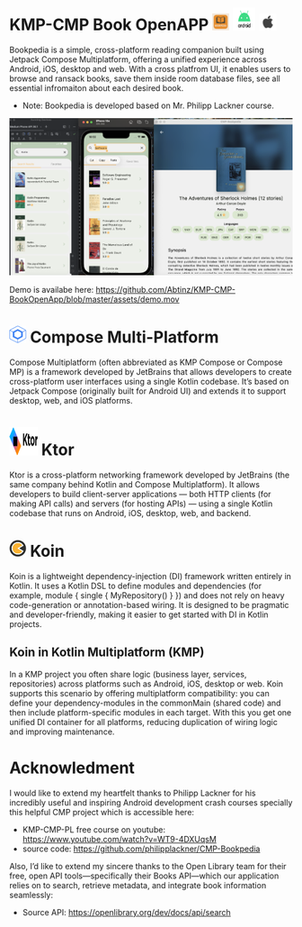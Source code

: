 # KMP-CMP Book OpenAPP <img src="https://github.com/Abtinz/KMP-CMP-BookOpenApp/blob/master/composeApp/src/androidMain/res/drawable/icon.png" alt="app-icon" width="30" height="30"/>  <img src="https://github.com/Abtinz/KMP-CMP-BookOpenApp/blob/master/assets/android.png" alt="android" width="40" height="40"/> <img src="https://github.com/Abtinz/KMP-CMP-BookOpenApp/blob/master/assets/ios.png" alt="ios" width="30" height="30"/> 

Bookpedia is a simple, cross-platform reading companion built using Jetpack Compose Multiplatform, offering a unified experience across Android, iOS, desktop and web. With a cross platfrom UI, it enables users to browse and ransack books, save them inside room database files, see all essential infromaiton about each desired book.

* Note: Bookpedia is developed based on Mr. Philipp Lackner course.

<img src="https://github.com/Abtinz/KMP-CMP-BookOpenApp/blob/master/assets/demo.png" alt="demo"/>

Demo is availabe here: https://github.com/Abtinz/KMP-CMP-BookOpenApp/blob/master/assets/demo.mov

# <img src="https://github.com/Abtinz/KMP-CMP-BookOpenApp/blob/master/assets/cmp.png" alt="cmp" width="30" height="30"/>  Compose Multi-Platform 

Compose Multiplatform (often abbreviated as KMP Compose or Compose MP) is a framework developed by JetBrains that allows developers to create cross-platform user interfaces using a single Kotlin codebase. It’s based on Jetpack Compose (originally built for Android UI) and extends it to support desktop, web, and iOS platforms.

# <img src="https://github.com/Abtinz/KMP-CMP-BookOpenApp/blob/master/assets/ktor.png" alt="ktor" width="50" height="50"/> Ktor
Ktor is a cross-platform networking framework developed by JetBrains (the same company behind Kotlin and Compose Multiplatform).
It allows developers to build client-server applications — both HTTP clients (for making API calls) and servers (for hosting APIs) — using a single Kotlin codebase that runs on Android, iOS, desktop, web, and backend.

# <img src="https://github.com/Abtinz/KMP-CMP-BookOpenApp/blob/master/assets/koin.png" alt="koin" width="30" height="30"/> Koin

Koin is a lightweight dependency-injection (DI) framework written entirely in Kotlin. It uses a Kotlin DSL to define modules and dependencies (for example, module { single { MyRepository() } }) and does not rely on heavy code-generation or annotation-based wiring. It is designed to be pragmatic and developer-friendly, making it easier to get started with DI in Kotlin projects.

## Koin in Kotlin Multiplatform (KMP)

In a KMP project you often share logic (business layer, services, repositories) across platforms such as Android, iOS, desktop or web. Koin supports this scenario by offering multiplatform compatibility: you can define your dependency-modules in the commonMain (shared code) and then include platform-specific modules in each target. With this you get one unified DI container for all platforms, reducing duplication of wiring logic and improving maintenance.
# Acknowledment

I would like to extend my heartfelt thanks to Philipp Lackner for his incredibly useful and inspiring Android development crash courses specially this helpful CMP project which is accessible here:

* KMP-CMP-PL free course on youtube: https://www.youtube.com/watch?v=WT9-4DXUqsM
* source code: https://github.com/philipplackner/CMP-Bookpedia 

Also, I’d like to extend my sincere thanks to the Open Library team for their free, open API tools—specifically their Books API—which our application relies on to search, retrieve metadata, and integrate book information seamlessly:

* Source API: https://openlibrary.org/dev/docs/api/search 
